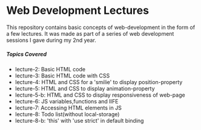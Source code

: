 # Web Development Lectures
 This repository contains basic concepts of web-development in the form of a few lectures. 
 It was made as part of a series of web development sessions I gave during my 2nd year.
 
##### Topics Covered
* lecture-2: Basic HTML code
* lecture-3: Basic HTML code with CSS
* lecture-4: HTML and CSS for a 'smilie' to display position-property
* lecture-5: HTML and CSS to display animation-property
* lecture-5-b: HTML and CSS to display responsiveness of web-page
* lecture-6: JS variables,functions and IIFE
* lecture-7: Accessing HTML elements in JS
* lecture-8: Todo list(without local-storage)
* lecture-8-b: 'this' with 'use strict' in default binding
